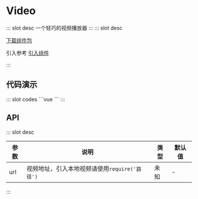 # Video

<ContainerBox title="介绍">
::: slot desc
一个轻巧的视频播放器
:::
</ContainerBox>

<ContainerBox title="下载并引入">
::: slot desc

[下载组件包](https://gitee.com/lengyibai/component-package/raw/master/LibVideo.zip)

引入参考 [引入组件](/Components/Base/start.html#引入组件)

:::
</ContainerBox>

## 代码演示

<ContainerBox title="基础用法">
<div class="demoBox">
<Static-Video-demo-index />
</div>

<ShowCode>
::: slot codes
```vue
<template>
  <LibVideo :url="require('./video/video.mp4')" />
</template>
```
:::
</ShowCode>
</ContainerBox>

## API

<ContainerBox title="Props">
::: slot desc

| 参数 | 说明                                          | 类型 | 默认值 |
| ---- | --------------------------------------------- | ---- | ------ |
| url  | 视频地址，引入本地视频请使用`require('路径')` | 未知 | -      |

:::
</ContainerBox>
